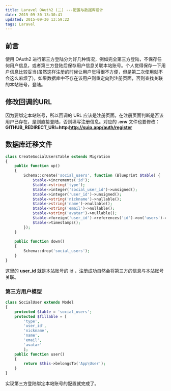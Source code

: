 ```yaml
---
title: Laravel OAuth2 (二) ---配置与数据库设计
date: 2015-09-30 13:30:41
updated: 2015-09-30 13:59:22
tags: Laravel
---
```


## 前言

使用 OAuth2 进行第三方登陆分为好几种情况，例如完全第三方登陆，不保存任何用户信息，或者第三方登陆后保存用户信息关联本站账号。个人觉得保存一下用户信息比较妥当(虽然这样注册的时候让用户觉得很不方便，但是第二次使用就不会这么麻烦了)，如果数据库中不存在该用户则重定向到注册页面，否则查找关联的本站账号，登陆。

<!-- more -->

## 修改回调的URL

因为要绑定本站账号，所以回调的 URL 应该是注册页面。在注册页面判断是否该用户已存在，是则直接登陆，否则填写注册信息。对应的 **.env** 文件也要修改：**GITHUB_REDIRECT_URI=http:http://suip.app/auth/register**

## 数据库迁移文件

``` php
class CreateSocialUsersTable extends Migration
{
    public function up()
    {
        Schema::create('social_users', function (Blueprint $table) {
            $table->increments('id');
            $table->string('type');
            $table->integer('social_user_id')->unsigned();
            $table->integer('user_id')->unsigned();
            $table->string('nickname')->nullable();
            $table->string('name')->nullable();
            $table->string('email')->nullable();
            $table->string('avatar')->nullable();
            $table->foreign('user_id')->references('id')->on('users')->onDelete('cascade');
            $table->timestamps();
        });
    }
    
    public function down()
    {
        Schema::drop('social_users');
    }
}
```

这里的 **user_id** 就是本站账号的 id ，注册成功自然会将第三方的信息与本站账号关联。

### 第三方用户模型

``` php
class SocialUser extends Model
{
    protected $table = 'social_users';
    protected $fillable = [
    	'type',
    	'user_id',
    	'nickname',
    	'name',
    	'email',
    	'avatar'
    	];
    public function user()
    {
        return $this->belongsTo('App\User');
    }
}
```

实现第三方登陆绑定本站账号的配置就完成了。